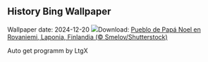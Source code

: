 ## History Bing Wallpaper
Wallpaper date: 2024-12-20
![](https://www.bing.com/th?id=OHR.SantaClausVillage_ES-ES1153785422_UHD.jpg&w=1000)Download: [Pueblo de Papá Noel en Rovaniemi, Laponia, Finlandia (© Smelov/Shutterstock)](https://www.bing.com/th?id=OHR.SantaClausVillage_ES-ES1153785422_UHD.jpg)

Auto get programm by LtgX
